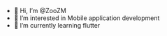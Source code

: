 - 👋 Hi, I’m @ZooZM
- 👀 I’m interested in Mobile application development
- 🌱 I’m currently learning flutter
<!---
ZooZM/ZooZM is a ✨ special ✨ repository because its `README.md` (this file) appears on your GitHub profile.
You can click the Preview link to take a look at your changes.
--->
